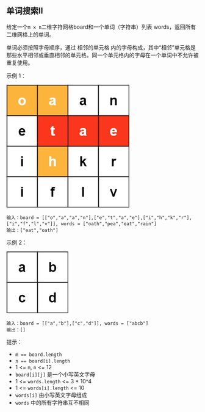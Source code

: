## 单词搜索II

给定一个`m x n`二维字符网格board和一个单词（字符串）列表 words，返回所有二维网格上的单词。

单词必须按照字母顺序，通过 相邻的单元格 内的字母构成，其中“相邻”单元格是那些水平相邻或垂直相邻的单元格。同一个单元格内的字母在一个单词中不允许被重复使用。


示例 1：


![](../images/212.word-search-ii.png)
```
输入：board = [["o","a","a","n"],["e","t","a","e"],["i","h","k","r"],["i","f","l","v"]], words = ["oath","pea","eat","rain"]
输出：["eat","oath"]
```

示例 2：

![](../images/212.word-search-ii_1.png)
```
输入：board = [["a","b"],["c","d"]], words = ["abcb"]
输出：[]
```

提示：

* `m == board.length`
* `n == board[i].length`
* 1 <= `m`, `n` <= 12
* `board[i][j]` 是一个小写英文字母
* 1 <= `words.length` <= 3 * 10^4
* 1 <= `words[i].length` <= 10
* `words[i]` 由小写英文字母组成
* `words` 中的所有字符串互不相同